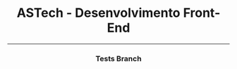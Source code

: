 <h1 align="center">ASTech - Desenvolvimento Front-End</h1>
<hr/>
<h3 align="center">Tests Branch</h3>